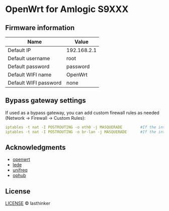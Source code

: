 # OpenWrt for Amlogic S9XXX

## Firmware information

| Name | Value |
| ---- | ---- |
| Default IP | 192.168.2.1 |
| Default username | root |
| Default password | password |
| Default WIFI name | OpenWrt |
| Default WIFI password | none |

## Bypass gateway settings

If used as a bypass gateway, you can add custom firewall rules as needed (Network → Firewall → Custom Rules):

```yaml
iptables -t nat -I POSTROUTING -o eth0 -j MASQUERADE        #If the interface is eth0.
iptables -t nat -I POSTROUTING -o br-lan -j MASQUERADE      #If the interface is br-lan bridged.
```

## Acknowledgments

- [openwrt](https://github.com/openwrt/openwrt)
- [lede](https://github.com/coolsnowwolf/lede)
- [unifreq](https://github.com/unifreq/openwrt_packit)
- [ophub](https://github.com/ophub)

## License

[LICENSE](https://github.com/lasthinker/amlogic-s9xxx-openwrt/blob/main/LICENSE) © lasthinker

